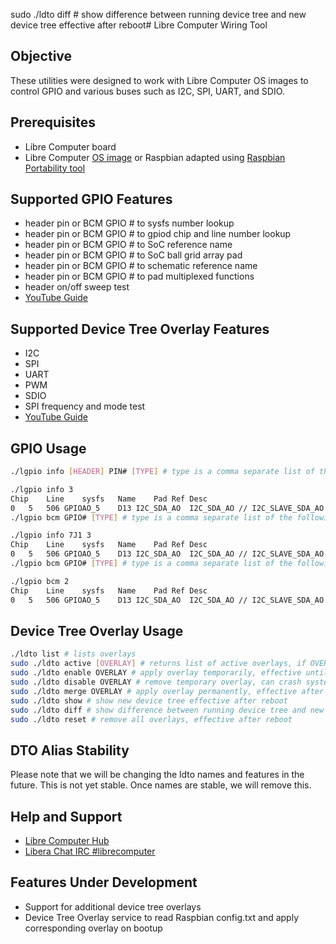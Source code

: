 sudo ./ldto diff # show difference between running device tree and new device tree effective after reboot# Libre Computer Wiring Tool
## Objective

These utilities were designed to work with Libre Computer OS images to control GPIO and various buses such as I2C, SPI, UART, and SDIO.

## Prerequisites
- Libre Computer board
- Libre Computer [OS image](http://distro.libre.computer/ci/) or Raspbian adapted using [Raspbian Portability tool](https://github.com/libre-computer-project/libretech-raspbian-portability.git)

## Supported GPIO Features
- header pin or BCM GPIO # to sysfs number lookup
- header pin or BCM GPIO # to gpiod chip and line number lookup
- header pin or BCM GPIO # to SoC reference name
- header pin or BCM GPIO # to SoC ball grid array pad
- header pin or BCM GPIO # to schematic reference name
- header pin or BCM GPIO # to pad multiplexed functions
- header on/off sweep test
- [YouTube Guide](https://youtu.be/MDji4Yn_i8Q?t=720)

## Supported Device Tree Overlay Features
- I2C
- SPI
- UART
- PWM
- SDIO
- SPI frequency and mode test
- [YouTube Guide](https://youtu.be/MDji4Yn_i8Q?t=600)

## GPIO Usage
```bash
./lgpio info [HEADER] PIN# [TYPE] # type is a comma separate list of the following all,chip,line,sysfs,name,pad,ref,desc

./lgpio info 3
Chip	Line	sysfs	Name	Pad	Ref	Desc
0	5	506	GPIOAO_5	D13	I2C_SDA_AO	I2C_SDA_AO // I2C_SLAVE_SDA_AO // UART_RX_AO_B
./lgpio bcm GPIO# [TYPE] # type is a comma separate list of the following all,chip,line,sysfs,name,pad,ref,desc

./lgpio info 7J1 3
Chip	Line	sysfs	Name	Pad	Ref	Desc
0	5	506	GPIOAO_5	D13	I2C_SDA_AO	I2C_SDA_AO // I2C_SLAVE_SDA_AO // UART_RX_AO_B
./lgpio bcm GPIO# [TYPE] # type is a comma separate list of the following all,chip,line,sysfs,name,pad,ref,desc

./lgpio bcm 2
Chip	Line	sysfs	Name	Pad	Ref	Desc
0	5	506	GPIOAO_5	D13	I2C_SDA_AO	I2C_SDA_AO // I2C_SLAVE_SDA_AO // UART_RX_AO_B
```

## Device Tree Overlay Usage
```bash
./ldto list # lists overlays
sudo ./ldto active [OVERLAY] # returns list of active overlays, if OVERLAY is specified: returns 0 if active, 1 if inactive
sudo ./ldto enable OVERLAY # apply overlay temporarily, effective until reboot
sudo ./ldto disable OVERLAY # remove temporary overlay, can crash system if overlay is hardware based
sudo ./ldto merge OVERLAY # apply overlay permanently, effective after reboot
sudo ./ldto show # show new device tree effective after reboot
sudo ./ldto diff # show difference between running device tree and new device tree effective after reboot
sudo ./ldto reset # remove all overlays, effective after reboot
```

## DTO Alias Stability
Please note that we will be changing the ldto names and features in the future. This is not yet stable. Once names are stable, we will remove this.

## Help and Support
- [Libre Computer Hub](https://hub.libre.computer/t/libre-computer-wiring-tool/40)
- [Libera Chat IRC #librecomputer](https://web.libera.chat/#librecomputer)

## Features Under Development
- Support for additional device tree overlays
- Device Tree Overlay service to read Raspbian config.txt and apply corresponding overlay on bootup
